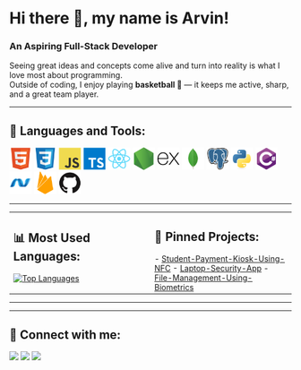 # Hi there 👋, my name is Arvin!  

### An Aspiring Full-Stack Developer  

Seeing great ideas and concepts come alive and turn into reality is what I love most about programming.  
Outside of coding, I enjoy playing **basketball 🏀** — it keeps me active, sharp, and a great team player.  

---

## 🚀 Languages and Tools:
<p align="left">
  <img src="https://raw.githubusercontent.com/devicons/devicon/master/icons/html5/html5-original.svg" alt="html5" width="40" height="40"/>
  <img src="https://raw.githubusercontent.com/devicons/devicon/master/icons/css3/css3-original.svg" alt="css3" width="40" height="40"/>
  <img src="https://raw.githubusercontent.com/devicons/devicon/master/icons/javascript/javascript-original.svg" alt="javascript" width="40" height="40"/>
  <img src="https://raw.githubusercontent.com/devicons/devicon/master/icons/typescript/typescript-original.svg" alt="typescript" width="40" height="40"/>
  <img src="https://raw.githubusercontent.com/devicons/devicon/master/icons/react/react-original.svg" alt="react" width="40" height="40"/>
  <img src="https://raw.githubusercontent.com/devicons/devicon/master/icons/nodejs/nodejs-original.svg" alt="nodejs" width="40" height="40"/>
  <img src="https://raw.githubusercontent.com/devicons/devicon/master/icons/express/express-original.svg" alt="express" width="40" height="40"/>
  <img src="https://raw.githubusercontent.com/devicons/devicon/master/icons/mongodb/mongodb-original.svg" alt="mongodb" width="40" height="40"/>
  <img src="https://raw.githubusercontent.com/devicons/devicon/master/icons/postgresql/postgresql-original.svg" alt="postgresql" width="40" height="40"/>
  <img src="https://raw.githubusercontent.com/devicons/devicon/master/icons/python/python-original.svg" alt="python" width="40" height="40"/>
  <img src="https://raw.githubusercontent.com/devicons/devicon/master/icons/csharp/csharp-original.svg" alt="csharp" width="40" height="40"/>
  <img src="https://raw.githubusercontent.com/devicons/devicon/master/icons/dot-net/dot-net-original.svg" alt=".net" width="40" height="40"/>
  <img src="https://raw.githubusercontent.com/devicons/devicon/master/icons/firebase/firebase-plain.svg" alt="firebase" width="40" height="40"/>
  <img src="https://raw.githubusercontent.com/devicons/devicon/master/icons/github/github-original.svg" alt="github" width="40" height="40"/>
</p>

---

<table width="100%">
  <tr>
    <td width="50%" valign="top">
      <h2>📊 Most Used Languages:</h2>
      <a href="https://github.com/arvndlr">
        <img src="https://github-readme-stats.vercel.app/api/top-langs/?username=arvndlr&layout=compact&theme=radical" alt="Top Languages" />
      </a>
    </td>
    <td width="50%" valign="top">
      <h2>📌 Pinned Projects:</h2>
      - <a href="https://github.com/arvndlr/Student-Payment-Kiosk-02">Student-Payment-Kiosk-Using-NFC</a>
      - <a href="https://github.com/arvndlr/laptop-security-app">Laptop-Security-App</a>
      - <a href="https://github.com/arvndlr/File-Manager-Using-Biometrics">File-Management-Using-Biometrics</a>
    </td>
  </tr>
</table>

---
---


## 🤝 Connect with me:
<p>
  <a href="https://www.linkedin.com/in/arvndlr/"><img src="https://img.icons8.com/color/48/000000/linkedin.png" width="40"/></a>
  <a href="https://x.com/arvndlr"><img src="https://img.icons8.com/color/48/000000/twitter--v1.png" width="40"/></a>
  <a href="mailto:rvn.dlsrys@gmail.com"><img src="https://img.icons8.com/color/48/000000/gmail--v1.png" width="40"/></a>
</p>
